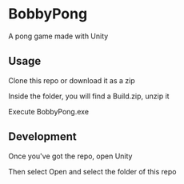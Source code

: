 # BobbyPong
A pong game made with Unity

## Usage
Clone this repo or download it as a zip

Inside the folder, you will find a Build.zip, unzip it

Execute BobbyPong.exe

## Development
Once you've got the repo, open Unity 

Then select Open and select the folder of this repo
